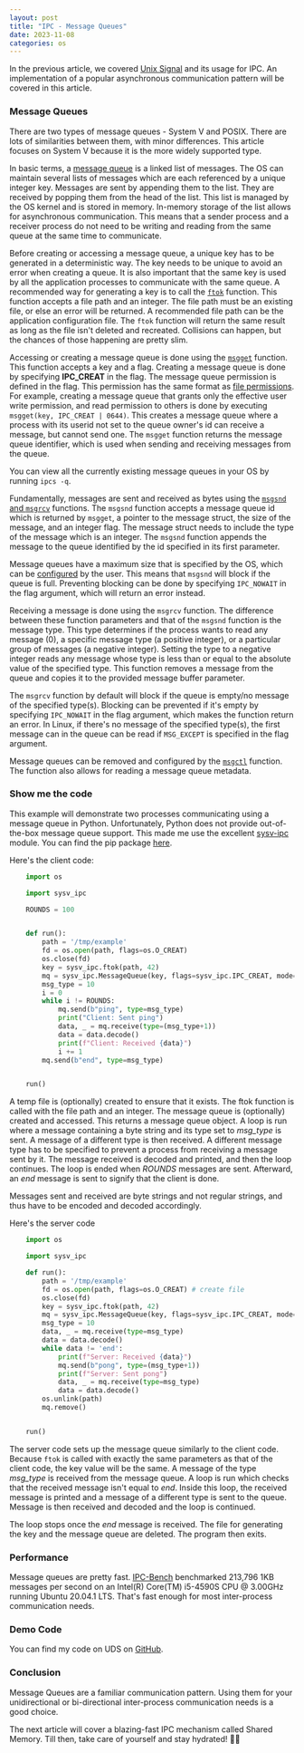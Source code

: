 ```yaml
---
layout: post
title: "IPC - Message Queues"
date: 2023-11-08
categories: os
---
```


In the previous article, we covered [Unix Signal](https://goodyduru.github.io/os/2023/10/05/ipc-unix-signals.html) and its usage for IPC. An implementation of a popular asynchronous communication pattern will be covered in this article.

### Message Queues 
There are two types of message queues - System V and POSIX. There are lots of similarities between them, with minor differences. This article focuses on System V because it is the more widely supported type. 

In basic terms, a [message queue](https://github.com/torvalds/linux/blob/6bc986ab839c844e78a2333a02e55f02c9e57935/ipc/msg.c#L49) is a linked list of messages. The OS can maintain several lists of messages which are each referenced by a unique integer key. Messages are sent by appending them to the list. They are received by popping them from the head of the list. This list is managed by the OS kernel and is stored in memory. In-memory storage of the list allows for asynchronous communication. This means that a sender process and a receiver process do not need to be writing and reading from the same queue at the same time to communicate.

Before creating or accessing a message queue, a unique key has to be generated in a deterministic way. The key needs to be unique to avoid an error when creating a queue. It is also important that the same key is used by all the application processes to communicate with the same queue. A recommended way for generating a key is to call the [`ftok`](https://man7.org/linux/man-pages/man3/ftok.3.html) function. This function accepts a file path and an integer. The file path must be an existing file, or else an error will be returned. A recommended file path can be the application configuration file. The `ftok` function will return the same result as long as the file isn't deleted and recreated. Collisions can happen, but the chances of those happening are pretty slim.

Accessing or creating a message queue is done using the [`msgget`](https://man7.org/linux/man-pages/man2/msgget.2.html) function. This function accepts a key and a flag. Creating a message queue is done by specifying **IPC_CREAT** in the flag. The message queue permission is defined in the flag. This permission has the same format as [file permissions](https://www.multacom.com/faq/password_protection/file_permissions.htm). For example, creating a message queue that grants only the effective user write permission, and read permission to others is done by executing `msgget(key, IPC_CREAT | 0644)`. This creates a message queue where a process with its userid not set to the queue owner's id can receive a message, but cannot send one. The `msgget` function returns the message queue identifier, which is used when sending and receiving messages from the queue.

You can view all the currently existing message queues in your OS by running `ipcs -q`.

Fundamentally, messages are sent and received as bytes using the [`msgsnd` and `msgrcv`](https://man7.org/linux/man-pages/man2/msgsnd.2.html) functions. The `msgsnd` function accepts a message queue id which is returned by `msgget`, a pointer to the message struct, the size of the message, and an integer flag. The message struct needs to include the type of the message which is an integer. The `msgsnd` function appends the message to the queue identified by the id specified in its first parameter. 

Message queues have a maximum size that is specified by the OS, which can be [configured](https://www.ibm.com/docs/en/db2/11.1?topic=unix-modifying-kernel-parameters-linux) by the user. This means that `msgsnd` will block if the queue is full. Preventing blocking can be done by specifying `IPC_NOWAIT` in the flag argument, which will return an error instead.

Receiving a message is done using the `msgrcv` function. The difference between these function parameters and that of the `msgsnd` function is the message type. This type determines if the process wants to read any message (0), a specific message type (a positive integer), or a particular group of messages (a negative integer). Setting the type to a negative integer reads any message whose type is less than or equal to the absolute value of the specified type. This function removes a message from the queue and copies it to the provided message buffer parameter.

The `msgrcv` function by default will block if the queue is empty/no message of the specified type(s). Blocking can be prevented if it's empty by specifying `IPC_NOWAIT` in the flag argument, which makes the function return an error. In Linux, if there's no message of the specified type(s), the first message can in the queue can be read if `MSG_EXCEPT` is specified in the flag argument.

Message queues can be removed and configured by the [`msgctl`](https://man7.org/linux/man-pages/man2/msgctl.2.html) function. The function also allows for reading a message queue metadata.

### Show me the code
This example will demonstrate two processes communicating using a message queue in Python. Unfortunately, Python does not provide out-of-the-box message queue support. This made me use the excellent [sysv-ipc](https://semanchuk.com/philip/sysv_ipc/#message_queue) module. You can find the pip package [here](https://pypi.org/project/sysv-ipc/).

Here's the client code:
```python
    import os

    import sysv_ipc

    ROUNDS = 100


    def run():
        path = '/tmp/example'
        fd = os.open(path, flags=os.O_CREAT)
        os.close(fd)
        key = sysv_ipc.ftok(path, 42)
        mq = sysv_ipc.MessageQueue(key, flags=sysv_ipc.IPC_CREAT, mode=0o644)
        msg_type = 10
        i = 0
        while i != ROUNDS:
            mq.send(b"ping", type=msg_type)
            print("Client: Sent ping")
            data, _ = mq.receive(type=(msg_type+1))
            data = data.decode()
            print(f"Client: Received {data}")
            i += 1
        mq.send(b"end", type=msg_type)


    run()
```
A temp file is (optionally) created to ensure that it exists. The ftok function is called with the file path and an integer. The message queue is (optionally) created and accessed. This returns a message queue object. A loop is run where a message containing a byte string and its type set to *msg_type* is sent. A message of a different type is then received. A different message type has to be specified to prevent a process from receiving a message sent by it. The message received is decoded and printed, and then the loop continues. The loop is ended when _ROUNDS_ messages are sent. Afterward, an _end_ message is sent to signify that the client is done.

Messages sent and received are byte strings and not regular strings, and thus have to be encoded and decoded accordingly.

Here's the server code

```python
    import os

    import sysv_ipc

    def run():
        path = '/tmp/example'
        fd = os.open(path, flags=os.O_CREAT) # create file
        os.close(fd)
        key = sysv_ipc.ftok(path, 42)
        mq = sysv_ipc.MessageQueue(key, flags=sysv_ipc.IPC_CREAT, mode=0o644)
        msg_type = 10
        data, _ = mq.receive(type=msg_type)
        data = data.decode()
        while data != 'end':
            print(f"Server: Received {data}")
            mq.send(b"pong", type=(msg_type+1))
            print(f"Server: Sent pong")
            data, _ = mq.receive(type=msg_type)
            data = data.decode()
        os.unlink(path)
        mq.remove()


    run()
```

The server code sets up the message queue similarly to the client code. Because `ftok` is called with exactly the same parameters as that of the client code, the key value will be the same. A message of the type *msg_type* is received from the message queue. A loop is run which checks that the received message isn't equal to _end_. Inside this loop, the received message is printed and a message of a different type is sent to the queue. Message is then received and decoded and the loop is continued. 

The loop stops once the _end_ message is received. The file for generating the key and the message queue are deleted. The program then exits.

### Performance
Message queues are pretty fast. [IPC-Bench](https://github.com/goldsborough/ipc-bench#benchmarked-on-intelr-coretm-i5-4590s-cpu--300ghz-running-ubuntu-20041-lts) benchmarked 213,796 1KB messages per second on an Intel(R) Core(TM) i5-4590S CPU @ 3.00GHz running Ubuntu 20.04.1 LTS. That's fast enough for most inter-process communication needs.

### Demo Code
You can find my code on UDS on [GitHub](https://github.com/goodyduru/ipc-demos).

### Conclusion
Message Queues are a familiar communication pattern. Using them for your unidirectional or bi-directional inter-process communication needs is a good choice.

The next article will cover a blazing-fast IPC mechanism called Shared Memory. Till then, take care of yourself and stay hydrated! ✌🏾
